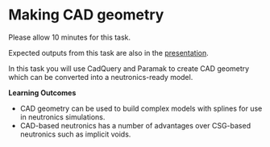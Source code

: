 
# Making CAD geometry

Please allow 10 minutes for this task.

Expected outputs from this task are also in the [presentation](https://slides.com/neutronics_workshop/neutronics_workshop#/11).

In this task you will use CadQuery and Paramak to create CAD geometry which can be converted into a neutronics-ready model.

**Learning Outcomes**

- CAD geometry can be used to build complex models with splines for use in neutronics simulations.
- CAD-based neutronics has a number of advantages over CSG-based neutronics such as implicit voids.
